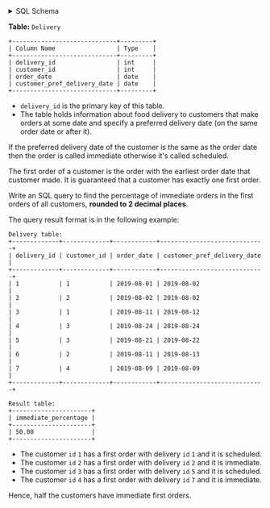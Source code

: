 <details>
<summary> SQL Schema</summary>

```sql
DROP TABLE IF EXISTS Delivery;

CREATE TABLE IF NOT EXISTS
  Delivery (delivery_id int, customer_id int, order_date date, customer_pref_delivery_date date);

INSERT INTO
  Delivery (delivery_id, customer_id, order_date, customer_pref_delivery_date)
VALUES
  ('1', '1', '2019-08-01', '2019-08-02'),
  ('2', '2', '2019-08-02', '2019-08-02'),
  ('3', '1', '2019-08-11', '2019-08-12'),
  ('4', '3', '2019-08-24', '2019-08-24'),
  ('5', '3', '2019-08-21', '2019-08-22'),
  ('6', '2', '2019-08-11', '2019-08-13'),
  ('7', '4', '2019-08-09', '2019-08-09');
```

</details>

**Table:** `Delivery`

```
+-----------------------------+---------+
| Column Name                 | Type    |
+-----------------------------+---------+
| delivery_id                 | int     |
| customer_id                 | int     |
| order_date                  | date    |
| customer_pref_delivery_date | date    |
+-----------------------------+---------+
```

- `delivery_id` is the primary key of this table.
- The table holds information about food delivery to customers that make orders at some date and specify a preferred delivery date (on the same order date or after it).

If the preferred delivery date of the customer is the same as the order date then the order is called immediate otherwise it's called scheduled.

The first order of a customer is the order with the earliest order date that customer made. It is guaranteed that a customer has exactly one first order.

Write an SQL query to find the percentage of immediate orders in the first orders of all customers, **rounded to 2 decimal places**.

The query result format is in the following example:

```
Delivery table:
+-------------+-------------+------------+-----------------------------+
| delivery_id | customer_id | order_date | customer_pref_delivery_date |
+-------------+-------------+------------+-----------------------------+
| 1           | 1           | 2019-08-01 | 2019-08-02                  |
| 2           | 2           | 2019-08-02 | 2019-08-02                  |
| 3           | 1           | 2019-08-11 | 2019-08-12                  |
| 4           | 3           | 2019-08-24 | 2019-08-24                  |
| 5           | 3           | 2019-08-21 | 2019-08-22                  |
| 6           | 2           | 2019-08-11 | 2019-08-13                  |
| 7           | 4           | 2019-08-09 | 2019-08-09                  |
+-------------+-------------+------------+-----------------------------+

Result table:
+----------------------+
| immediate_percentage |
+----------------------+
| 50.00                |
+----------------------+
```

- The customer `id` `1` has a first order with delivery `id` `1` and it is scheduled.
- The customer `id` `2` has a first order with delivery `id` `2` and it is immediate.
- The customer `id` `3` has a first order with delivery `id` `5` and it is scheduled.
- The customer `id` `4` has a first order with delivery `id` `7` and it is immediate.

Hence, half the customers have immediate first orders.